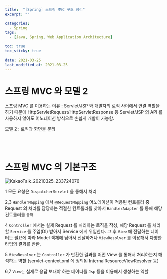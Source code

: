 ```yaml
---
title:  "[Spring] 스프링 MVC 구조 정리"
excerpt: ""

categories:
  - Spring
tags:
  - [Java, Spring, Web Application Architecture]

toc: true
toc_sticky: true
 
date: 2021-03-25
last_modified_at: 2021-03-25
---
```


# **스프링 MVC 와 모델 2** 
스프링 MVC 를 이용하는 이유 : Servlet/JSP 와 개발자의 로직 사이에서 연결 역할을 하기 때문에 HttpServletRequest/HttpServletResponse 등 Servlet/JSP 의 API 를 사용하지 않아도
어노테이션 방식으로 손쉽게 개발이 가능함.

모델 2 : 로직과 화면을 분리
<br><br><br><br>

# **스프링 MVC 의 기본구조**

![KakaoTalk_20210325_233724076](https://user-images.githubusercontent.com/71059456/112490936-2b540d80-8dc3-11eb-9d75-e770098dcfe7.jpg)


1 모든 요청은 `DispatcherServlet` 을 통해서 처리  

2,3 `HandlerMapping` 에서 `@RequestMapping` 어노테이션이 적용된 컨트롤러 중 Request 의 처리를 담당하는 적절한 컨트롤러를 찾아서 `HandlerAdapter` 를 통해 해당 컨트롤러를 `동작` 

4 `Controller` 에서는 실제 Request 를 처리하는 로직을 작성, 해당 Request 를 처리할 `Service` 를 주입(DI) 받아서 Service 에게 위임한다. 그 후 `View` 에 전달하는 데이터는 필요에 따라 Model 객체에 담아서 전달하거나 `ViewResolver` 를 이용해서 다양한 타입의 결과를 반환. 


5 `ViewResolver` 는 `Controller` 가 반환한 결과를 어떤 View 를 통해서 처리하는지 해석하는 역할 (servlet-context.xml 에 정의된 InternalResourceViewResolver 등) 


6,7 `View는` 실제로 응답 보내야 하는 데이터를 `Jsp` 등을 이용해서 생성하는 역할